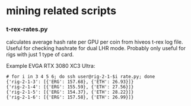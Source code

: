 # mining related scripts


### t-rex-rates.py

calculates average hash rate per GPU per coin from hiveos t-rex log file. Useful for checking hashrate for dual LHR mode. Probably only useful for rigs with just 1 type of card.

Example EVGA RTX 3080 XC3 Ultra:
```
# for i in 3 4 5 6; do ssh user@rig-2-1-$i rate.py; done
{'rig-2-1-3': [{'ERG': 157.68}, {'ETH': 26.93}]}
{'rig-2-1-4': [{'ERG': 155.59}, {'ETH': 27.56}]}
{'rig-2-1-5': [{'ERG': 154.37}, {'ETH': 28.22}]}
{'rig-2-1-6': [{'ERG': 157.58}, {'ETH': 26.99}]}
```

